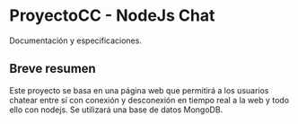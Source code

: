 # ProyectoCC - NodeJs Chat
Documentación y especificaciones.

## Breve resumen

Este proyecto se basa en una página web que permitirá a los usuarios chatear entre sí con conexión y desconexión en tiempo real a la web y todo ello con nodejs.
Se utilizará una base de datos MongoDB.
